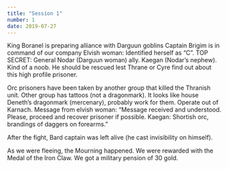 ```yaml
---
title: "Session 1"
number: 1
date: 2019-07-27
---
```


King Boranel is preparing alliance with Darguun goblins
Captain Brigim is in command of our company
Elvish woman: Identified herself as “C”. TOP SECRET:
General Nodar (Darguun woman) ally.
Kaegan (Nodar’s nephew). Kind of a noob. He should be rescued lest Thrane or Cyre find out about this high profile prisoner.

Orc prisoners have been taken by another group that killed the Thranish unit. Other group has tattoos (not a dragonmark). It looks like house Deneth’s dragonmark (mercenary), probably work for them. Operate out of Karnach.
Message from elvish woman: “Message received and understood. Please, proceed and recover prisoner if possible. Kaegan: Shortish orc, brandings of daggers on forearms.”

After the fight, Bard captain was left alive (he cast invisibility on himself).

As we were fleeing, the Mourning happened. We were rewarded with the Medal of the Iron Claw. We got a military pension of 30 gold.
